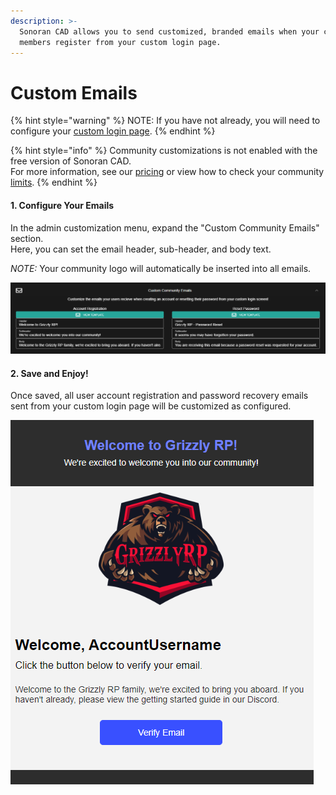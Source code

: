 ```yaml
---
description: >-
  Sonoran CAD allows you to send customized, branded emails when your community
  members register from your custom login page.
---
```


# Custom Emails

{% hint style="warning" %}
NOTE: If you have not already, you will need to configure your [custom login page](custom-login-page.md).
{% endhint %}

{% hint style="info" %}
Community customizations is not enabled with the free version of Sonoran CAD.  
For more information, see our [pricing](../../pricing/faq/) or view how to check your community [limits](../getting-started/view-your-limits.md).
{% endhint %}

#### 1. Configure Your Emails

In the admin customization menu, expand the "Custom Community Emails" section.  
Here, you can set the email header, sub-header, and body text.  
  
_NOTE:_ Your community logo will automatically be inserted into all emails.

![The email customization panel allows you to enter your own text](../../.gitbook/assets/emailconfig.png)

#### 2. Save and Enjoy!

Once saved, all user account registration and password recovery emails sent from your custom login page will be customized as configured.

![Custom emails are sent to users as configured](../../.gitbook/assets/emailexample.png)



